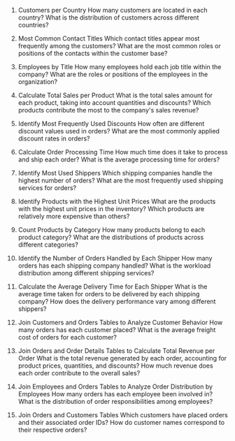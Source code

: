 
1. Customers per Country
        How many customers are located in each country?
        What is the distribution of customers across different countries?

2. Most Common Contact Titles
        Which contact titles appear most frequently among the customers?
        What are the most common roles or positions of the contacts within the customer base?

3. Employees by Title
        How many employees hold each job title within the company?
        What are the roles or positions of the employees in the organization?

4. Calculate Total Sales per Product
        What is the total sales amount for each product, taking into account quantities and discounts?
        Which products contribute the most to the company's sales revenue?

5. Identify Most Frequently Used Discounts
        How often are different discount values used in orders?
        What are the most commonly applied discount rates in orders?

6. Calculate Order Processing Time
        How much time does it take to process and ship each order?
        What is the average processing time for orders?

7. Identify Most Used Shippers
        Which shipping companies handle the highest number of orders?
        What are the most frequently used shipping services for orders?

8. Identify Products with the Highest Unit Prices
        What are the products with the highest unit prices in the inventory?
        Which products are relatively more expensive than others?

9. Count Products by Category
        How many products belong to each product category?
        What are the distributions of products across different categories?

10. Identify the Number of Orders Handled by Each Shipper
        How many orders has each shipping company handled?
        What is the workload distribution among different shipping services?

11. Calculate the Average Delivery Time for Each Shipper
        What is the average time taken for orders to be delivered by each shipping company?
        How does the delivery performance vary among different shippers?

12. Join Customers and Orders Tables to Analyze Customer Behavior
        How many orders has each customer placed?
        What is the average freight cost of orders for each customer?

13. Join Orders and Order Details Tables to Calculate Total Revenue per Order
        What is the total revenue generated by each order, accounting for product prices, quantities, and discounts?
        How much revenue does each order contribute to the overall sales?

14. Join Employees and Orders Tables to Analyze Order Distribution by Employees
        How many orders has each employee been involved in?
        What is the distribution of order responsibilities among employees?

15. Join Orders and Customers Tables
        Which customers have placed orders and their associated order IDs?
        How do customer names correspond to their respective orders?